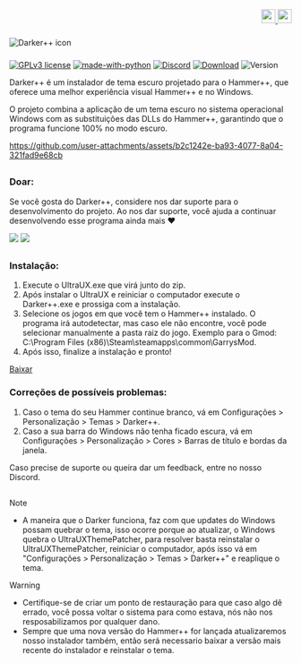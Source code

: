 <!DOCTYPE html>
<div align="right">
    <a href="https://github.com/Source-BR/Darkerplusplus/blob/main/README.md" target="_blank">
        <img src="https://github.com/Source-BR/Darkerplusplus/blob/main/Readmes/images/flag_eua.png" height="25" width="25">
    </a>
    <a href="https://github.com/Source-BR/Darkerplusplus/blob/main/Readmes/Hungarian.md" target="_blank">
        <img src="https://github.com/Source-BR/Darkerplusplus/blob/main/Readmes/images/flag_hu.png" height="25" width="25">
    </a>
</div>

###

<img align="center" src="https://github.com/Source-BR/Darkerplusplus/blob/main/Readmes/images/title.png" alt="Darker++ icon" />

###
[![GPLv3 license](https://img.shields.io/badge/Licença-GPLv3-be00be.svg)](http://perso.crans.org/besson/LICENSE.html) 
[![made-with-python](https://img.shields.io/badge/Feito%20em-Python-be00be.svg)](https://www.python.org/) 
[![Discord](https://img.shields.io/discord/1189628376504340590?logo=Discord&label=Servidor%20do%20Discord&color=be00be)](https://discord.gg/tVNv6SNZZT)
[![Download](https://img.shields.io/badge/Baixar-Estável-be00be.svg)](https://github.com/Source-BR/Darkerplusplus/releases) 
![Version](https://img.shields.io/badge/Versão-V.3-be00be.svg) 

Darker++ é um instalador de tema escuro projetado para o Hammer++, que oferece uma melhor experiência visual Hammer++ e no Windows.

O projeto combina a aplicação de um tema escuro no sistema operacional Windows com as substituições das DLLs do Hammer++, garantindo que o programa funcione 100% no modo escuro.

https://github.com/user-attachments/assets/b2c1242e-ba93-4077-8a04-321fad9e68cb

##

### Doar:

Se você gosta do Darker++, considere nos dar suporte para o desenvolvimento do projeto. Ao nos dar suporte, você ajuda a continuar desenvolvendo esse programa ainda mais ❤️

<a href="https://nubank.com.br/cobrar/1na00u/67594881-0eb2-45fc-b73c-7d065d9ba400" target="_blank"><img src="https://img.shields.io/badge/-nubank-0D1117?style=for-the-badge&logo=nubank&logoColor=820AD1&labelColor=0D1117" target="_blank"></a>
<a href="https://www.paypal.com/donate/?business=AUZRQZ6DZZAPQ&no_recurring=0&currency_code=USD" target="_blank"><img src="https://img.shields.io/badge/-paypal-0D1117?style=for-the-badge&logo=paypal&logoColor=003087&labelColor=0D1117" target="_blank"></a>

##

### Instalação:

1. Execute o UltraUX.exe que virá junto do zip.
2. Após instalar o UltraUX e reiniciar o computador execute o Darker++.exe e prossiga com a instalação.
3. Selecione os jogos em que você tem o Hammer++ instalado. O programa irá autodetectar, mas caso ele não encontre, você pode selecionar manualmente a pasta raiz do jogo. Exemplo para o Gmod: C:\Program Files (x86)\Steam\steamapps\common\GarrysMod.
4. Após isso, finalize a instalação e pronto!

[Baixar](https://github.com/TeamSourceBR/Darkerplusplus/releases)

### Correções de possíveis problemas:

1. Caso o tema do seu Hammer continue branco, vá em Configurações > Personalização > Temas > Darker++.
2. Caso a sua barra do Windows não tenha ficado escura, vá em Configurações > Personalização > Cores > Barras de título e bordas da janela.

Caso precise de suporte ou queira dar um feedback, entre no nosso Discord.

##
> [!NOTE]
> - A maneira que o Darker funciona, faz com que updates do Windows possam quebrar o tema, isso ocorre porque ao atualizar, o Windows quebra o UltraUXThemePatcher, para resolver basta reinstalar o UltraUXThemePatcher, reiniciar o computador, após isso vá em "Configurações > Personalização > Temas > Darker++" e reaplique o tema.

> [!WARNING]
> - Certifique-se de criar um ponto de restauração para que caso algo dê errado, você possa voltar o sistema para como estava, nós não nos resposabilizamos por qualquer dano.
> - Sempre que uma nova versão do Hammer++ for lançada atualizaremos nosso instalador também, então será necessario baixar a versão mais recente do instalador e reinstalar o tema.
